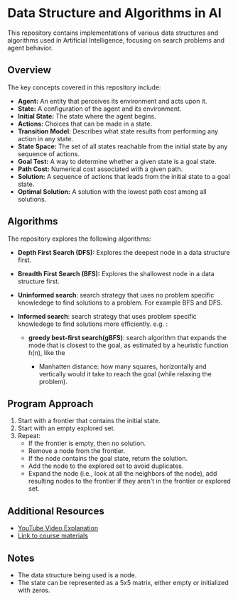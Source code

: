 # Data Structure and Algorithms in AI

This repository contains implementations of various data structures and algorithms used in Artificial Intelligence, focusing on search problems and agent behavior.

## Overview

The key concepts covered in this repository include:

- **Agent:** An entity that perceives its environment and acts upon it.
- **State:** A configuration of the agent and its environment.
- **Initial State:** The state where the agent begins.
- **Actions:** Choices that can be made in a state.
- **Transition Model:** Describes what state results from performing any action in any state.
- **State Space:** The set of all states reachable from the initial state by any sequence of actions.
- **Goal Test:** A way to determine whether a given state is a goal state.
- **Path Cost:** Numerical cost associated with a given path.
- **Solution:** A sequence of actions that leads from the initial state to a goal state.
- **Optimal Solution:** A solution with the lowest path cost among all solutions.

## Algorithms

The repository explores the following algorithms:

- **Depth First Search (DFS):** Explores the deepest node in a data structure first.
- **Breadth First Search (BFS):** Explores the shallowest node in a data structure first.

- **Uninformed search**: search strategy that uses no problem specific knowledege to find solutions to a problem. For example BFS and DFS.

- **Informed search**: search strategy that uses problem specific knowledege to find solutions more efficiently. e.g. : 
    * **greedy best-first search(gBFS)**: search algorithm that expands the mode that is closest to the goal, as estimated by a heuristic function h(n), like the  
    
        * Manhatten distance: how many squares, horizontally and vertically would it take to reach the goal (while relaxing the problem). 


## Program Approach

1. Start with a frontier that contains the initial state.
2. Start with an empty explored set.
3. Repeat:
    - If the frontier is empty, then no solution.
    - Remove a node from the frontier.
    - If the node contains the goal state, return the solution.
    - Add the node to the explored set to avoid duplicates.
    - Expand the node (i.e., look at all the neighbors of the node), add resulting nodes to the frontier if they aren't in the frontier or explored set.

## Additional Resources

- [YouTube Video Explanation](https://youtu.be/5NgNicANyqM?si=DB1sDrkocq34wHPI&t=1489)
- [Link to course materials](https://cs50.harvard.edu/ai/2020/weeks/)

## Notes

- The data structure being used is a node.
- The state can be represented as a 5x5 matrix, either empty or initialized with zeros.
